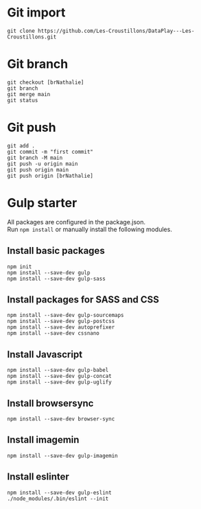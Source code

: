 # Git import
```
git clone https://github.com/Les-Croustillons/DataPlay---Les-Croustillons.git 

```
# Git branch
```
git checkout [brNathalie]
git branch
git merge main
git status

```
# Git push
```
git add .
git commit -m "first commit"
git branch -M main
git push -u origin main
git push origin main
git push origin [brNathalie]
```
# Gulp starter

All packages are configured in the package.json.  
Run `npm install` or manually install the following modules.

## Install basic packages
```
npm init
npm install --save-dev gulp
npm install --save-dev gulp-sass
```

## Install packages for SASS and CSS
```
npm install --save-dev gulp-sourcemaps
npm install --save-dev gulp-postcss
npm install --save-dev autoprefixer
npm install --save-dev cssnano
```

## Install Javascript
```
npm install --save-dev gulp-babel
npm install --save-dev gulp-concat
npm install --save-dev gulp-uglify
```

## Install browsersync
```
npm install --save-dev browser-sync
```

## Install imagemin
```
npm install --save-dev gulp-imagemin
```

## Install eslinter
```
npm install --save-dev gulp-eslint
./node_modules/.bin/eslint --init
```
